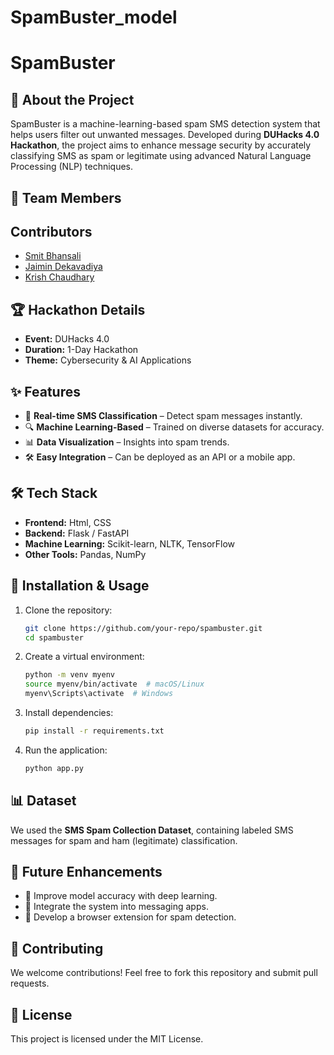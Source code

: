 ﻿# SpamBuster_model
# SpamBuster

## 🚀 About the Project
SpamBuster is a machine-learning-based spam SMS detection system that helps users filter out unwanted messages. Developed during **DUHacks 4.0 Hackathon**, the project aims to enhance message security by accurately classifying SMS as spam or legitimate using advanced Natural Language Processing (NLP) techniques.

## 👥 Team Members
## Contributors
- [Smit Bhansali](https://github.com/smituz)
- [Jaimin Dekavadiya](https://github.com/jash15081)
- [Krish Chaudhary](https://github.com/krish2805)


## 🏆 Hackathon Details
- **Event:** DUHacks 4.0
- **Duration:** 1-Day Hackathon
- **Theme:** Cybersecurity & AI Applications

## ✨ Features
- 📩 **Real-time SMS Classification** – Detect spam messages instantly.
- 🔍 **Machine Learning-Based** – Trained on diverse datasets for accuracy.
- 📊 **Data Visualization** – Insights into spam trends.
- 🛠️ **Easy Integration** – Can be deployed as an API or a mobile app.

## 🛠️ Tech Stack
- **Frontend:** Html, CSS
- **Backend:** Flask / FastAPI
- **Machine Learning:** Scikit-learn, NLTK, TensorFlow
- **Other Tools:** Pandas, NumPy

## 📌 Installation & Usage
1. Clone the repository:
   ```bash
   git clone https://github.com/your-repo/spambuster.git
   cd spambuster
   ```
2. Create a virtual environment:
   ```bash
   python -m venv myenv
   source myenv/bin/activate  # macOS/Linux
   myenv\Scripts\activate  # Windows
   ```
3. Install dependencies:
   ```bash
   pip install -r requirements.txt
   ```
4. Run the application:
   ```bash
   python app.py
   ```

## 📊 Dataset
We used the **SMS Spam Collection Dataset**, containing labeled SMS messages for spam and ham (legitimate) classification.

## 🎯 Future Enhancements
- 🔹 Improve model accuracy with deep learning.
- 🔹 Integrate the system into messaging apps.
- 🔹 Develop a browser extension for spam detection.

## 🤝 Contributing
We welcome contributions! Feel free to fork this repository and submit pull requests.

## 📜 License
This project is licensed under the MIT License.

